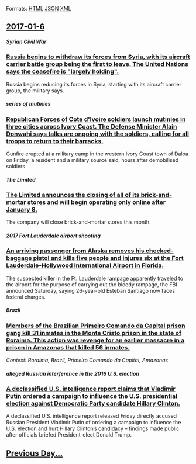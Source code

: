 
Formats: [HTML](2017/01/6/index.html)  [JSON](2017/01/6/index.json)  [XML](2017/01/6/index.xml)  

## [2017-01-6](/news/2017/01/6/index.md)

##### Syrian Civil War
### [Russia begins to withdraw its forces from Syria, with its aircraft carrier battle group being the first to leave. The United Nations says the ceasefire is "largely holding". ](/news/2017/01/6/russia-begins-to-withdraw-its-forces-from-syria-with-its-aircraft-carrier-battle-group-being-the-first-to-leave-the-united-nations-says-th.md)
Russia begins reducing its forces in Syria, starting with its aircraft carrier group, the military says.

##### series of mutinies
### [Republican Forces of Cote d'Ivoire soldiers launch mutinies in three cities across Ivory Coast. The Defense Minister Alain Donwahi says talks are ongoing with the soldiers, calling for all troops to return to their barracks. ](/news/2017/01/6/republican-forces-of-ca-te-d-ivoire-soldiers-launch-mutinies-in-three-cities-across-ivory-coast-the-defense-minister-alain-donwahi-says-tal.md)
 Gunfire erupted at a military camp in the western Ivory Coast town of Daloa on Friday, a resident and a military source said, hours after demobilised soldiers 

##### The Limited
### [The Limited announces the closing of all of its brick-and-mortar stores and will begin operating only online after January 8. ](/news/2017/01/6/the-limited-announces-the-closing-of-all-of-its-brick-and-mortar-stores-and-will-begin-operating-only-online-after-january-8.md)
The company will close brick-and-mortar stores this month.

##### 2017 Fort Lauderdale airport shooting
### [An arriving passenger from Alaska removes his checked-baggage pistol and kills five people and injures six at the Fort Lauderdale-Hollywood International Airport in Florida. ](/news/2017/01/6/an-arriving-passenger-from-alaska-removes-his-checked-baggage-pistol-and-kills-five-people-and-injures-six-at-the-fort-lauderdaleahollywoo.md)
The suspected killer in the Ft. Lauderdale rampage apparently traveled to the airport for the purpose of carrying out the bloody rampage, the FBI announced Saturday, saying 26-year-old Esteban Santiago now faces federal charges.

##### Brazil
### [Members of the Brazilian Primeiro Comando da Capital prison gang kill 31 inmates in the Monte Cristo prison in the state of Roraima. This action was revenge for an earlier massacre in a prison in Amazonas that killed 56 inmates. ](/news/2017/01/6/members-of-the-brazilian-primeiro-comando-da-capital-prison-gang-kill-31-inmates-in-the-monte-cristo-prison-in-the-state-of-roraima-this-ac.md)
_Context: Roraima, Brazil, Primeiro Comando da Capital, Amazonas_

##### alleged Russian interference in the 2016 U.S. election
### [A declassified U.S. intelligence report claims that Vladimir Putin ordered a campaign to influence the U.S. presidential election against Democratic Party candidate Hillary Clinton. ](/news/2017/01/6/a-declassified-u-s-intelligence-report-claims-that-vladimir-putin-ordered-a-campaign-to-influence-the-u-s-presidential-election-against-de.md)
A declassified U.S. intelligence report released Friday directly accused Russian President Vladimir Putin of ordering a campaign to influence the U.S. election and hurt Hillary Clinton’s candidacy – findings made public after officials briefed President-elect Donald Trump.

## [Previous Day...](/news/2017/01/5/index.md)

